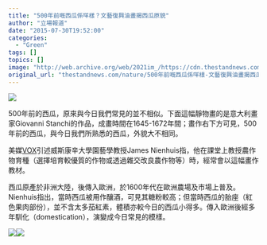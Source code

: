 ```yaml
---
title: "500年前嘅西瓜係咩樣？文藝復興油畫揭西瓜原貌"
author: "立場報道"
date: "2015-07-30T19:52:00"
categories:
  - "Green"
tags: []
topics: []
image: "http://web.archive.org/web/2021im_/https://cdn.thestandnews.com/media/photos/cache/20150730-01_x0Gi5_1200x0.png"
original_url: "thestandnews.com/nature/500年前嘅西瓜係咩樣-文藝復興油畫揭西瓜原貌"
---
```

![](http://web.archive.org/web/2021im_/https://cdn.thestandnews.com/media/photos/cache/20150730-01_x0Gi5_1200x0.png)

500年前的西瓜，原來與今日我們常見的並不相似。下面這幅靜物畫的是意大利畫家Giovanni Stanchi的作品，成畫時間在1645-1672年間；畫作右下方可見，500年前的西瓜，與今日我們所熟悉的西瓜，外貌大不相同。

美媒[VOX](http://web.archive.org/web/20210629053933/http://www.vox.com/2015/7/28/9050469/watermelon-breeding-paintings#ooid=R3YXdpdjreQY08Yoy_57GiyOvlu8Rv0J)引述威斯康辛大學園藝學教授James Nienhuis指，他在課堂上教授農作物育種（選擇培育較優質的作物或透過雜交改良農作物等）時，經常會以這幅畫作教材。

西瓜原產於非洲大陸，後傳入歐洲，於1600年代在歐洲農場及市場上普及。Nienhuis指出，當時西瓜被用作釀酒，可見其糖粉較高；但當時西瓜的胎座（紅色果肉部份），並不含太多茄紅素，體積亦較今日的西瓜小得多。傳入歐洲後經多年馴化（domestication），演變成今日常見的模樣。

[![](http://web.archive.org/web/2021im_/https://cdn.thestandnews.com/media/photos/cache/1_qwdSc_1200x0.jpg)](http://web.archive.org/web/20210629053933/https://cdn.thestandnews.com/media/photos/cache/1_qwdSc_1200x0.jpg)[![](http://web.archive.org/web/2021im_/https://cdn.thestandnews.com/media/photos/cache/1_qwdSc_1200x0.jpg)](http://web.archive.org/web/20210629053933/https://cdn.thestandnews.com/media/photos/cache/1_qwdSc_1200x0.jpg)